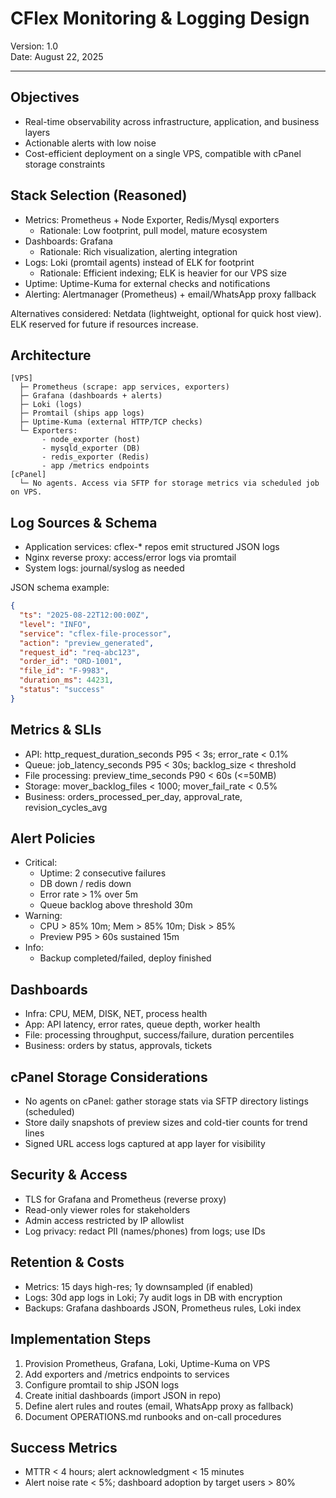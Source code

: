 # CFlex Monitoring & Logging Design
Version: 1.0  
Date: August 22, 2025

---

## Objectives
- Real-time observability across infrastructure, application, and business layers
- Actionable alerts with low noise
- Cost-efficient deployment on a single VPS, compatible with cPanel storage constraints

## Stack Selection (Reasoned)
- Metrics: Prometheus + Node Exporter, Redis/Mysql exporters
  - Rationale: Low footprint, pull model, mature ecosystem
- Dashboards: Grafana
  - Rationale: Rich visualization, alerting integration
- Logs: Loki (promtail agents) instead of ELK for footprint
  - Rationale: Efficient indexing; ELK is heavier for our VPS size
- Uptime: Uptime-Kuma for external checks and notifications
- Alerting: Alertmanager (Prometheus) + email/WhatsApp proxy fallback

Alternatives considered: Netdata (lightweight, optional for quick host view). ELK reserved for future if resources increase.

## Architecture
```
[VPS]
  ├─ Prometheus (scrape: app services, exporters)
  ├─ Grafana (dashboards + alerts)
  ├─ Loki (logs)
  ├─ Promtail (ships app logs)
  ├─ Uptime-Kuma (external HTTP/TCP checks)
  └─ Exporters:
       - node_exporter (host)
       - mysqld_exporter (DB)
       - redis_exporter (Redis)
       - app /metrics endpoints
[cPanel]
  └─ No agents. Access via SFTP for storage metrics via scheduled job on VPS.
```

## Log Sources & Schema
- Application services: cflex-* repos emit structured JSON logs
- Nginx reverse proxy: access/error logs via promtail
- System logs: journal/syslog as needed

JSON schema example:
```json
{
  "ts": "2025-08-22T12:00:00Z",
  "level": "INFO",
  "service": "cflex-file-processor",
  "action": "preview_generated",
  "request_id": "req-abc123",
  "order_id": "ORD-1001",
  "file_id": "F-9983",
  "duration_ms": 44231,
  "status": "success"
}
```

## Metrics & SLIs
- API: http_request_duration_seconds P95 < 3s; error_rate < 0.1%
- Queue: job_latency_seconds P95 < 30s; backlog_size < threshold
- File processing: preview_time_seconds P90 < 60s (<=50MB)
- Storage: mover_backlog_files < 1000; mover_fail_rate < 0.5%
- Business: orders_processed_per_day, approval_rate, revision_cycles_avg

## Alert Policies
- Critical:
  - Uptime: 2 consecutive failures
  - DB down / redis down
  - Error rate > 1% over 5m
  - Queue backlog above threshold 30m
- Warning:
  - CPU > 85% 10m; Mem > 85% 10m; Disk > 85%
  - Preview P95 > 60s sustained 15m
- Info:
  - Backup completed/failed, deploy finished

## Dashboards
- Infra: CPU, MEM, DISK, NET, process health
- App: API latency, error rates, queue depth, worker health
- File: processing throughput, success/failure, duration percentiles
- Business: orders by status, approvals, tickets

## cPanel Storage Considerations
- No agents on cPanel: gather storage stats via SFTP directory listings (scheduled)
- Store daily snapshots of preview sizes and cold-tier counts for trend lines
- Signed URL access logs captured at app layer for visibility

## Security & Access
- TLS for Grafana and Prometheus (reverse proxy)
- Read-only viewer roles for stakeholders
- Admin access restricted by IP allowlist
- Log privacy: redact PII (names/phones) from logs; use IDs

## Retention & Costs
- Metrics: 15 days high-res; 1y downsampled (if enabled)
- Logs: 30d app logs in Loki; 7y audit logs in DB with encryption
- Backups: Grafana dashboards JSON, Prometheus rules, Loki index

## Implementation Steps
1. Provision Prometheus, Grafana, Loki, Uptime-Kuma on VPS
2. Add exporters and /metrics endpoints to services
3. Configure promtail to ship JSON logs
4. Create initial dashboards (import JSON in repo)
5. Define alert rules and routes (email, WhatsApp proxy as fallback)
6. Document OPERATIONS.md runbooks and on-call procedures

## Success Metrics
- MTTR < 4 hours; alert acknowledgment < 15 minutes
- Alert noise rate < 5%; dashboard adoption by target users > 80%

